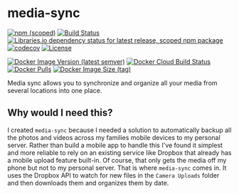 # media-sync

[![npm (scoped)](https://img.shields.io/npm/v/@klieber/media-sync)](https://www.npmjs.com/package/@klieber/media-sync)
[![Build Status](https://github.com/klieber/media-sync/workflows/CI/badge.svg?branch=master&event=push)](https://github.com/klieber/media-sync/actions?query=branch%3Amaster+workflow%3ACI)
[![Libraries.io dependency status for latest release, scoped npm package](https://img.shields.io/librariesio/release/npm/@klieber/media-sync)](https://libraries.io/npm/@klieber%2Fmedia-sync)
[![codecov](https://codecov.io/gh/klieber/media-sync/branch/master/graph/badge.svg)](https://codecov.io/gh/klieber/media-sync)
[![License](https://img.shields.io/npm/l/@klieber/media-sync)](LICENSE)

[![Docker Image Version (latest semver)](https://img.shields.io/docker/v/klieber/media-sync?sort=semver&label=docker)](https://github.com/klieber/media-sync/releases)
[![Docker Cloud Build Status](https://img.shields.io/docker/cloud/build/klieber/media-sync)](https://hub.docker.com/r/klieber/media-sync/builds)
[![Docker Pulls](https://img.shields.io/docker/pulls/klieber/media-sync)](https://hub.docker.com/r/klieber/media-sync)
[![Docker Image Size (tag)](https://img.shields.io/docker/image-size/klieber/media-sync/latest)](https://hub.docker.com/r/klieber/media-sync/tags)

Media sync allows you to synchronize and organize all your media from several locations into one place.

## Why would I need this?

I created `media-sync` because I needed a solution to automatically backup all the photos and videos across my families mobile devices to my personal server. Rather than build a mobile app to handle this I've found it simplest and more reliable to rely on an existing service like Dropbox that already has a mobile upload feature built-in. Of course, that only gets the media off my phone but not to my personal server. That is where `media-sync` comes in. It uses the Dropbox API to watch for new files in the `Camera Uploads` folder and then downloads them and organizes them by date.
